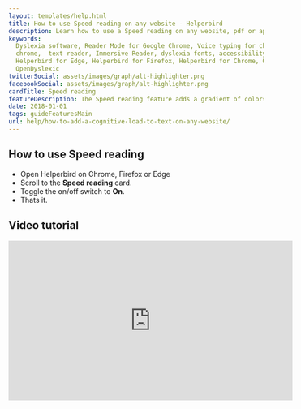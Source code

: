 ```yaml
---
layout: templates/help.html
title: How to use Speed reading on any website - Helperbird
description: Learn how to use a Speed reading on any website, pdf or app.
keywords:
  Dyslexia software, Reader Mode for Google Chrome, Voice typing for chrome, Text to speech for
  chrome,  text reader, Immersive Reader, dyslexia fonts, accessibility software, dyslexia software,
  Helperbird for Edge, Helperbird for Firefox, Helperbird for Chrome, Opendyslexic for Chrome,
  OpenDyslexic
twitterSocial: assets/images/graph/alt-highlighter.png
facebookSocial: assets/images/graph/alt-highlighter.png
cardTitle: Speed reading
featureDescription: The Speed reading feature adds a gradient of colors to the text on any website, pdf or app.
date: 2018-01-01
tags: guideFeaturesMain
url: help/how-to-add-a-cognitive-load-to-text-on-any-website/
---
```






## How to use Speed reading

- Open Helperbird on Chrome, Firefox or Edge
- Scroll to the **Speed reading** card.
- Toggle the on/off switch to **On**.
- Thats it.





## Video tutorial

<iframe
    width="560"
    height="315"
    src="https://www.youtube.com/embed/e9FEZQVcrLk"
    title="YouTube video player"
    frameborder="0"
    allow="accelerometer; autoplay; clipboard-write; encrypted-media; gyroscope; picture-in-picture"
    allowfullscreen
  ></iframe>



